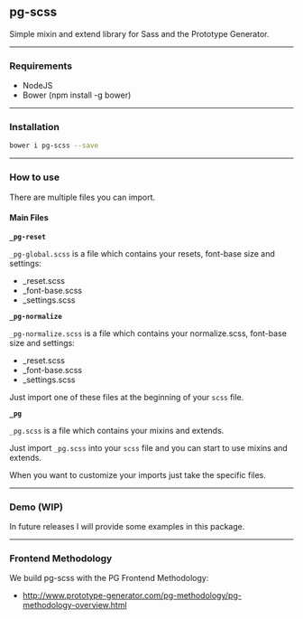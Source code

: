 ## pg-scss

Simple mixin and extend library for Sass and the Prototype Generator.

---------------------------------------------------
### Requirements

- NodeJS
- Bower (npm install -g bower)

---------------------------------------------------
### Installation

``` bash
bower i pg-scss --save
```

---------------------------------------------------
### How to use

There are multiple files you can import. 

#### Main Files

**`_pg-reset`**

`_pg-global.scss` is a file which contains your resets, font-base size and settings: 
- _reset.scss
- _font-base.scss
- _settings.scss

**`_pg-normalize`**

`_pg-normalize.scss` is a file which contains your normalize.scss, font-base size and settings: 
- _reset.scss
- _font-base.scss
- _settings.scss

Just import one of these files at the beginning of your `scss` file.

**`_pg`**

`_pg.scss` is a file which contains your mixins and extends. 

Just import `_pg.scss` into your `scss` file and you can start to use mixins and extends.

When you want to customize your imports just take the specific files.

---------------------------------------------------
### Demo (WIP)

In future releases I will provide some examples in this package.

---------------------------------------------------
### Frontend Methodology

We build pg-scss with the PG Frontend Methodology: 
* http://www.prototype-generator.com/pg-methodology/pg-methodology-overview.html
